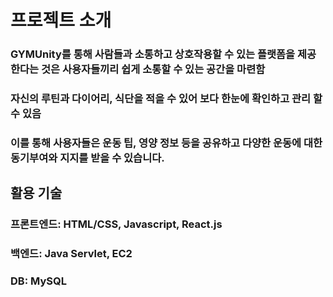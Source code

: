 # 프로젝트 소개
### GYMUnity를 통해 사람들과 소통하고 상호작용할 수 있는 플랫폼을 제공한다는 것은 사용자들끼리 쉽게 소통할 수 있는 공간을 마련함
### 자신의 루틴과 다이어리, 식단을 적을 수 있어 보다 한눈에 확인하고 관리 할 수 있음
### 이를 통해 사용자들은 운동 팁, 영양 정보 등을 공유하고 다양한 운동에 대한 동기부여와 지지를 받을 수 있습니다.


## 활용 기술
### 프론트엔드: HTML/CSS, Javascript, React.js
### 백엔드: Java Servlet, EC2
### DB: MySQL
